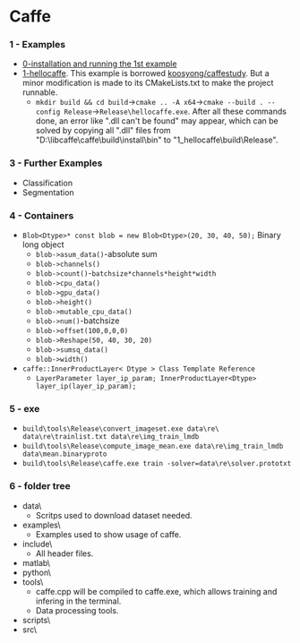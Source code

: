 # Caffe
### 1 - Examples
+ [0-installation and running the 1st example](https://github.com/suzyi/cpp/blob/master/caffe/0-caffe_installation.md)
+ [1-hellocaffe](1-hellocaffe). This example is borrowed [koosyong/caffestudy](https://github.com/koosyong/caffestudy/). But a minor modification is made to its CMakeLists.txt to make the project runnable.
  + `mkdir build && cd build`->`cmake .. -A x64`->`cmake --build . --config Release`->`Release\hellocaffe.exe`. After all these commands done, an error like ".dll can't be found" may appear, which can be solved by copying all ".dll" files from "D:\libcaffe\caffe\build\install\bin" to "1_hellocaffe\build\Release\".

### 3 - Further Examples
+ Classification
+ Segmentation

### 4 - Containers
+ `Blob<Dtype>* const blob = new Blob<Dtype>(20, 30, 40, 50);` Binary long object
  + `blob->asum_data()`-absolute sum
  + `blob->channels()`
  + `blob->count()`-`batchsize*channels*height*width`
  + `blob->cpu_data()`
  + `blob->gpu_data()`
  + `blob->height()`
  + `blob->mutable_cpu_data()`
  + `blob->num()`-batchsize
  + `blob->offset(100,0,0,0)`
  + `blob->Reshape(50, 40, 30, 20)`
  + `blob->sumsq_data()`
  + `blob->width()`
+ `caffe::InnerProductLayer< Dtype > Class Template Reference`
  + `LayerParameter layer_ip_param; InnerProductLayer<Dtype> layer_ip(layer_ip_param);`
### 5 - exe
+ `build\tools\Release\convert_imageset.exe data\re\ data\re\trainlist.txt data\re\img_train_lmdb`
+ `build\tools\Release\compute_image_mean.exe data\re\img_train_lmdb data\mean.binaryproto`
+ `build\tools\Release\caffe.exe train -solver=data\re\solver.prototxt`

### 6 - folder tree
+ data\
  + Scritps used to download dataset needed.
+ examples\
  + Examples used to show usage of caffe.
+ include\
  + All header files.
+ matlab\
+ python\
+ tools\
  + caffe.cpp will be compiled to caffe.exe, which allows training and infering in the terminal.
  + Data processing tools.
+ scripts\
+ src\
